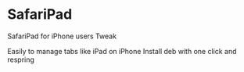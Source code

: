 # SafariPad
SafariPad for iPhone users Tweak

Easily to manage tabs like iPad on iPhone Install deb with one click and respring
